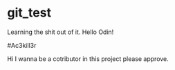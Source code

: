 # git_test
Learning the shit out of it.
Hello Odin!

#Ac3kill3r

Hi I wanna be a cotributor in this project please approve.
